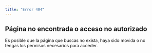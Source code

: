 ```yaml
---
title: "Error 404"
---
```


## Página no encontrada o acceso no autorizado

Es posible que la página que buscas no exista, haya sido movida o no tengas los permisos necesarios para acceder.
